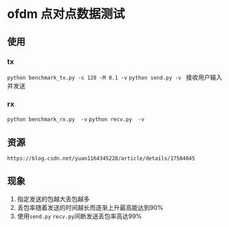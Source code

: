 # ofdm 点对点数据测试

## 使用

### tx
`python benchmark_tx.py -s 128 -M 0.1 -v`
`python send.py -v ` 接收用户输入并发送
### rx
`python benchmark_rx.py  -v`
`python recv.py  -v`

## 资源
`https://blog.csdn.net/yuan1164345228/article/details/17584045`

## 现象
1. 指定发送的包越大丢包越多
2. 丢包率随着发送的时间越长而逐渐上升最高能达到90%
3. 使用`send.py` `recv.py`间断发送丢包率高达99%
